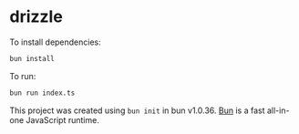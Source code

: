 # drizzle

To install dependencies:

```bash
bun install
```

To run:

```bash
bun run index.ts
```

This project was created using `bun init` in bun v1.0.36. [Bun](https://bun.sh) is a fast all-in-one JavaScript runtime.

